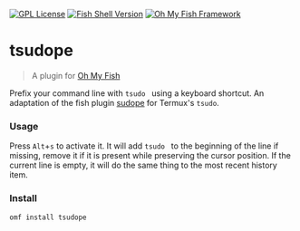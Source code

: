 [![GPL License](https://img.shields.io/badge/license-GPL-blue.svg?longCache=true&style=flat-square)](/LICENSE)
[![Fish Shell Version](https://img.shields.io/badge/fish-v3.0.1-blue.svg?style=flat-square)](https://fishshell.com)
[![Oh My Fish Framework](https://img.shields.io/badge/Oh%20My%20Fish-Framework-blue.svg?style=flat-square)](https://www.github.com/oh-my-fish/oh-my-fish)

# tsudope

> A plugin for [Oh My Fish](https://www.github.com/oh-my-fish/oh-my-fish)

Prefix your command line with `tsudo ` using a keyboard shortcut. An adaptation of the fish plugin [sudope](github.com/oh-my-fish/plugin-sudope) for Termux's `tsudo`.

### Usage

Press `Alt`+`s` to activate it. It will add `tsudo ` to the beginning of the line if missing, remove it if it is present while preserving the cursor position. If the current line is empty, it will do the same thing to the most recent history item.

### Install

```fish
omf install tsudope
```
